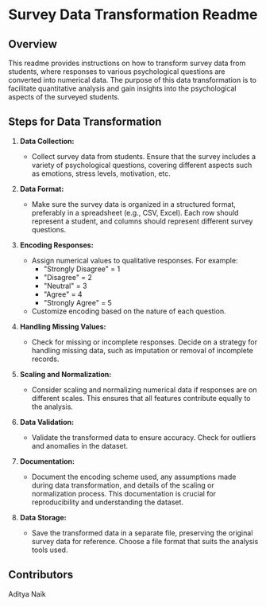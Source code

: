 # Survey Data Transformation Readme

## Overview

This readme provides instructions on how to transform survey data from students, where responses to various psychological questions are converted into numerical data. The purpose of this data transformation is to facilitate quantitative analysis and gain insights into the psychological aspects of the surveyed students.

## Steps for Data Transformation

1. **Data Collection:**
   - Collect survey data from students. Ensure that the survey includes a variety of psychological questions, covering different aspects such as emotions, stress levels, motivation, etc.

2. **Data Format:**
   - Make sure the survey data is organized in a structured format, preferably in a spreadsheet (e.g., CSV, Excel). Each row should represent a student, and columns should represent different survey questions.

3. **Encoding Responses:**
   - Assign numerical values to qualitative responses. For example:
     - "Strongly Disagree" = 1
     - "Disagree" = 2
     - "Neutral" = 3
     - "Agree" = 4
     - "Strongly Agree" = 5
   - Customize encoding based on the nature of each question.

4. **Handling Missing Values:**
   - Check for missing or incomplete responses. Decide on a strategy for handling missing data, such as imputation or removal of incomplete records.

5. **Scaling and Normalization:**
   - Consider scaling and normalizing numerical data if responses are on different scales. This ensures that all features contribute equally to the analysis.

6. **Data Validation:**
   - Validate the transformed data to ensure accuracy. Check for outliers and anomalies in the dataset.

7. **Documentation:**
   - Document the encoding scheme used, any assumptions made during data transformation, and details of the scaling or normalization process. This documentation is crucial for reproducibility and understanding the dataset.

8. **Data Storage:**
   - Save the transformed data in a separate file, preserving the original survey data for reference. Choose a file format that suits the analysis tools used.

## Contributors

Aditya Naik
